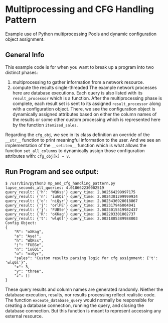 # Multiprocessing and CFG Handling Pattern
Example use of Python multiprocessing Pools and dynamic configuration object assignment.

## General Info
This example code is for when you want to break up a program into two distinct phases:
1. multiprocessing to gather information from a network resource.
1. compute the results single-threaded
The example network processes here are database executions. Each query is also listed with its `result_processor` which is a function. After the multiprocessing phase is complete, each result set is sent to its assigned `result_processor` along with a configuration object. There, we see the configuration object is dynamically assigned attributes based on either the column names of the results or some other custom processing which is represented here by the function `itemized_sales`.

Regarding the `cfg_obj`, we see in its class definition an override of the `__str__` function to print meaningful information to the user. And we see an implementation of the `__setitem__` function which is what allows the function `set_all_columns` to dynamically assign those configuration attributes with: `cfg_obj[k] = v`.

## Run Program and see output:
```
$ /usr/bin/python3 mp_and_cfg_handling_pattern.py
lapse_seconds_all_queries: 4.018662230002519
query_result: {'h': 'WQKss'} query_time: 2.002564299997175
query_result: {'n': 'iuGQi'} query_time: 2.0024301299999934
query_result: {'o': 'niQyr'} query_time: 2.0023436920018867
query_result: {'j': 'orlPE'} query_time: 2.002317946004041
query_result: {'j': 'FUBSe'} query_time: 2.0023015519982437
query_result: {'R': 'oXKag'} query_time: 2.002203301002737
query_result: {'t': 'wlqGl'} query_time: 2.0021805389988003
Config Object:
{
    "R": "oXKag",
    "a": "Aye!",
    "h": "WQKss",
    "j": "FUBSe",
    "n": "iuGQi",
    "o": "niQyr",
    "sales": "Custom results parsing logic for cfg assignment: {'t': 'wlqGl'}",
    "x": 3,
    "y": "three",
    "z": []
}
```
These query results and column names are generated randomly. Niether the database execution, results, nor results processing reflect realistic code. The function `exceute_database_query` would normally be responsible for creating a database connection, running the query, and closing the database connection. But this function is meant to represent accessing any external resource.

